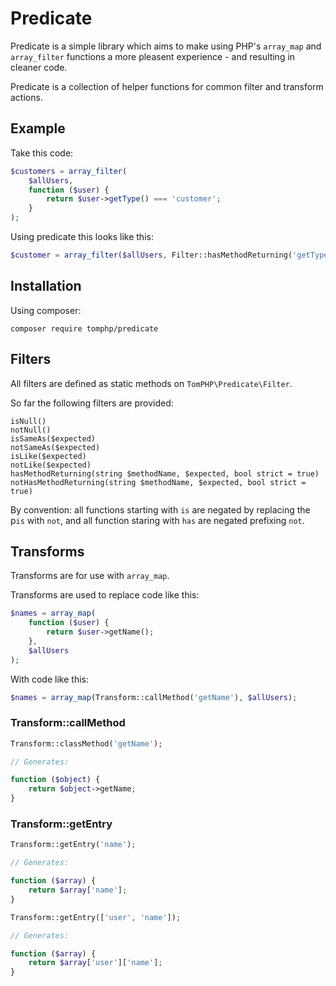# Predicate

Predicate is a simple library which aims to make using PHP's `array_map` and
`array_filter` functions a more pleasent experience - and resulting in cleaner
code.

Predicate is a collection of helper functions for common filter and transform
actions.

## Example

Take this code:

```php
$customers = array_filter(
    $allUsers,
    function ($user) {
        return $user->getType() === 'customer';
    }
);
```

Using predicate this looks like this:

```php
$customer = array_filter($allUsers, Filter::hasMethodReturning('getType', 'customer'));
```

## Installation

Using composer:

`composer require tomphp/predicate`

## Filters

All filters are defined as static methods on `TomPHP\Predicate\Filter`.

So far the following filters are provided:

```
isNull()
notNull()
isSameAs($expected)
notSameAs($expected)
isLike($expected)
notLike($expected)
hasMethodReturning(string $methodName, $expected, bool strict = true)
notHasMethodReturning(string $methodName, $expected, bool strict = true)
```

By convention: all functions starting with `is` are negated by replacing the
p`is` with `not`, and all function staring with `has` are negated prefixing
`not`.

## Transforms

Transforms are for use with `array_map`.

Transforms are used to replace code like this:

```php
$names = array_map(
    function ($user) {
        return $user->getName();
    },
    $allUsers
);
```

With code like this:

```php
$names = array_map(Transform::callMethod('getName'), $allUsers);
```

### Transform::callMethod

```php
Transform::classMethod('getName');

// Generates:

function ($object) {
    return $object->getName;
}
```


### Transform::getEntry

```php
Transform::getEntry('name');

// Generates:

function ($array) {
    return $array['name'];
}
```

```php
Transform::getEntry(['user', 'name']);

// Generates:

function ($array) {
    return $array['user']['name'];
}
```
